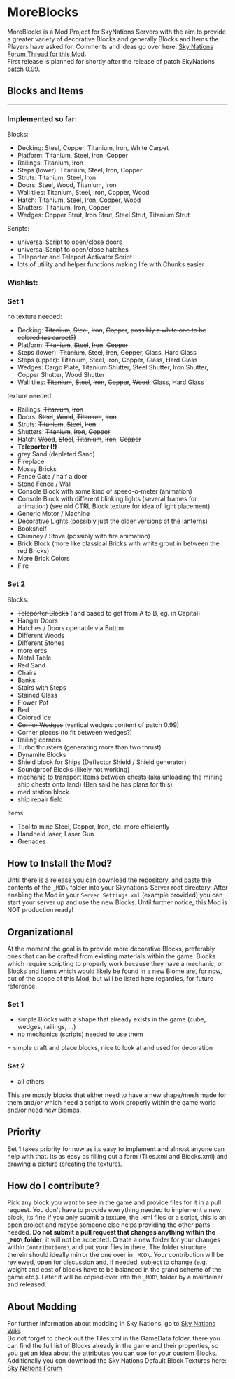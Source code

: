 # MoreBlocks
MoreBlocks is a Mod Project for SkyNations Servers with the aim to provide a greater variety of decorative Blocks and generally Blocks and Items the Players have asked for. Comments and ideas go over here: [Sky Nations Forum Thread for this Mod](http://skynations.net/community/viewtopic.php?f=11&t=1009 "Sky Nations Forum Thread for this Mod").  
First release is planned for shortly after the release of patch SkyNations patch 0.99.

## Blocks and Items
---

### Implemented so far:

Blocks:
- Decking: Steel, Copper, Titanium, Iron, White Carpet
- Platform: Titanium, Steel, Iron, Copper
- Railings: Titanium, Iron
- Steps (lower): Titanium, Steel, Iron, Copper
- Struts: Titanium, Steel, Iron
- Doors: Steel, Wood, Titanium, Iron
- Wall tiles: Titanium, Steel, Iron, Copper, Wood
- Hatch: Titanium, Steel, Iron, Copper, Wood
- Shutters: Titanium, Iron, Copper
- Wedges: Copper Strut, Iron Strut, Steel Strut, Titanium Strut

Scripts:

- universal Script to open/close doors
- universal Script to open/close hatches
- Teleporter and Teleport Activator Script
- lots of utility and helper functions making life with Chunks easier

### Wishlist:
### Set 1
no texture needed:
- Decking: ~~Titanium~~, ~~Steel~~, ~~Iron~~, ~~Copper~~, ~~possibly a white one to be colored (as carpet?)~~
- Platform: ~~Titanium~~, ~~Steel~~, ~~Iron~~, ~~Copper~~
- Steps (lower): ~~Titanium~~, ~~Steel~~, ~~Iron~~, ~~Copper~~, Glass, Hard Glass
- Steps (upper): Titanium, Steel, Iron, Copper, Glass, Hard Glass
- Wedges: Cargo Plate, Titanium Shutter, Steel Shutter, Iron Shutter, Copper Shutter, Wood Shutter
- Wall tiles: ~~Titanium~~, ~~Steel~~, ~~Iron~~, ~~Copper~~, ~~Wood~~, Glass, Hard Glass

texture needed:
- Railings: ~~Titanium~~, ~~Iron~~
- Doors: ~~Steel~~, ~~Wood~~, ~~Titanium~~, ~~Iron~~
- Struts: ~~Titanium~~, ~~Steel~~, ~~Iron~~
- Shutters: ~~Titanium~~, ~~Iron~~, ~~Copper~~
- Hatch: ~~Wood~~, ~~Steel~~, ~~Titanium~~, ~~Iron~~, ~~Copper~~
- **Teleporter (!)**
- grey Sand (depleted Sand)
- Fireplace
- Mossy Bricks
- Fence Gate / half a door
- Stone Fence / Wall
- Console Block with some kind of speed-o-meter (animation)
- Console Block with different blinking lights (several frames for animation) (see old CTRL Block texture for idea of light placement)
- Generic Motor / Machine
- Decorative Lights (possibly just the older versions of the lanterns)
- Bookshelf
- Chimney / Stove (possibly with fire animation)
- Brick Block (more like classical Bricks with white grout in between the red Bricks)
- More Brick Colors
- Fire

### Set 2
Blocks:
- ~~Teleporter Blocks~~ (land based to get from A to B, eg. in Capital)
- Hangar Doors
- Hatches / Doors openable via Button
- Different Woods
- Different Stones
- more ores
- Metal Table
- Red Sand
- Chairs
- Banks
- Stairs with Steps
- Stained Glass
- Flower Pot
- Bed
- Colored Ice
- ~~Corner Wedges~~ (vertical wedges content of patch 0.99)
- Corner pieces (to fit between wedges?)
- Railing corners
- Turbo thrusters (generating more than two thrust)
- Dynamite Blocks
- Shield block for Ships (Deflector Shield / Shield generator)
- Soundproof Blocks (likely not working)
- mechanic to transport Items between chests (aka unloading the mining ship chests onto land) (Ben said he has plans for this)
- med station block
- ship repair field

Items:
- Tool to mine Steel, Copper, Iron, etc. more efficiently
- Handheld laser, Laser Gun
- Grenades

## How to Install the Mod?

Until there is a release you can download the repository, and paste the contents of the `_MOD\` folder into your Skynations-Server root directory. After enabling the Mod in your `Server Settings.xml` (example provided) you can start your server up and use the new Blocks. Until further notice, this Mod is NOT production ready!

## Organizational

At the moment the goal is to provide more decorative Blocks, preferably ones that can be crafted from existing materials within the game. Blocks which require scripting to properly work because they have a mechanic, or Blocks and Items which would likely be found in a new Biome are, for now, out of the scope of this Mod, but will be listed here regardles, for future reference. 

### Set 1
- simple Blocks with a shape that already exists in the game (cube, wedges, railings, ...)
- no mechanics (scripts) needed to use them

= simple craft and place blocks, nice to look at and used for decoration
### Set 2
- all others

This are mostly blocks that either need to have a new shape/mesh made for them and/or which need a script to work properly within the game world and/or need new Biomes.

## Priority
Set 1 takes priority for now as its easy to implement and almost anyone can help with that. Its as easy as filling out a form (Tiles.xml and Blocks.xml) and drawing a picture (creating the texture).

## How do I contribute?
Pick any block you want to see in the game and provide files for it in a pull request. You don't have to provide everything needed to implement a new block, its fine if you only submit a texture, the .xml files or a script, this is an open project and maybe someone else helps providing the other parts needed.
**Do not submit a pull request that changes anything within the `_MOD\` folder**, it will not be accepted. Create a new folder for your changes within `Contributions\` and put your files in there. The folder structure therein should ideally mirror the one over in `_MOD\`. Your contribution will be reviewed, open for discussion and, if needed, subject to change (e.g. weight and cost of blocks have to be balanced in the grand scheme of the game etc.). Later it will be copied over into the `_MOD\` folder by a maintainer and released. 

## About Modding
For further information about modding in Sky Nations, go to [Sky Nations Wiki](http://wiki.skynations.net/doku.php?id=modding "Sky Nations Wiki - Modding").  
Do not forget to check out the Tiles.xml in the GameData folder, there you can find the full list of Blocks already in the game and their properties, so you get an idea about the attributes you can use for your custom Blocks.
Additionally you can download the Sky Nations Default Block Textures here: [Sky Nations Forum](http://skynations.net/community/viewtopic.php?f=11&t=879 "Sky Nations Forum - Sky Nations Default Textures - For making new texture packs")